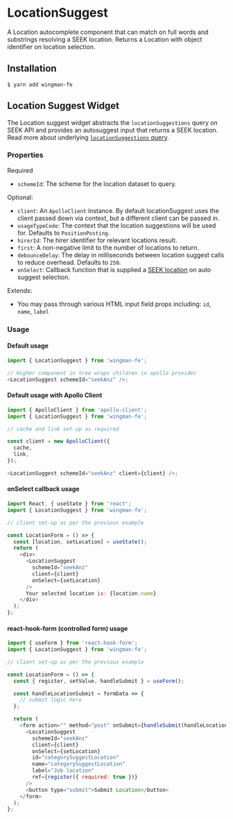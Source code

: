 # LocationSuggest

A Location autocomplete component that can match on full words and substrings resolving a SEEK location. Returns a Location with object identifier on location selection.

## Installation

```shell
$ yarn add wingman-fe
```

## Location Suggest Widget

The Location suggest widget abstracts the `locationSuggestions` query on SEEK API and provides an autosuggest input that returns a SEEK location. Read more about underlying [`locationSuggestions` query](https://developer.seek.com/schema/#operation-locationSuggestions).

### Properties

Required

- `schemeId`: The scheme for the location dataset to query.

Optional:

- `client`: An `ApolloClient` instance. By default locationSuggest uses the client passed down via context, but a different client can be passed in.
- `usageTypeCode`: The context that the location suggestions will be used for. Defaults to `PositionPosting`.
- `hirerId`: The hirer identifier for relevant locations result.
- `first`: A non-negative limit to the number of locations to return.
- `debounceDelay`: The delay in milliseconds between location suggest calls to reduce overhead. Defaults to `250`.
- `onSelect`: Callback function that is supplied a [SEEK location](https://developer.seek.com/schema/#definition-Location) on auto suggest selection.

Extends:

- You may pass through various HTML input field props including: `id`, `name`, `label`

### Usage

#### Default usage

```javascript
import { LocationSuggest } from 'wingman-fe';

// Higher component in tree wraps children in apollo provider
<LocationSuggest schemeId="seekAnz" />;
```

#### Default usage with Apollo Client

```javascript
import { ApolloClient } from 'apollo-client';
import { LocationSuggest } from 'wingman-fe';

// cache and link set-up as required

const client = new ApolloClient({
  cache,
  link,
});

<LocationSuggest schemeId="seekAnz" client={client} />;
```

#### onSelect callback usage

```javascript
import React, { useState } from 'react';
import { LocationSuggest } from 'wingman-fe';

// client set-up as per the previous example

const LocationForm = () => {
  const [location, setLocation] = useState();
  return (
    <div>
      <LocationSuggest
        schemeId="seekAnz"
        client={client}
        onSelect={setLocation}
      />
      Your selected location is: {location.name}
    </div>
  );
};
```

#### react-hook-form (controlled form) usage

```javascript
import { useForm } from 'react-hook-form';
import { LocationSuggest } from 'wingman-fe';

// client set-up as per the previous example

const LocationForm = () => {
  const { register, setValue, handleSubmit } = useForm();

  const handleLocationSubmit = formData => {
    // submit logic here
  };

  return (
    <form action="" method="post" onSubmit={handleSubmit(handleLocationSubmit)}>
      <LocationSuggest
        schemeId="seekAnz"
        client={client}
        onSelect={setLocation}
        id="categorySuggestLocation"
        name="categorySuggestLocation"
        label="Job location"
        ref={register({ required: true })}
      />
      <button type="submit">Submit Location</button>
    </form>
  );
};
```
